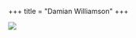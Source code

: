 +++
title = "Damian Williamson"
+++

<div class="home-page">
  <div class="slider">
    <div class="slides">
      <div id="slide-1">
        <img class="banner" src="{{link "/assets/home-sofa.jpg"}}" />
      </div>
      <!--
      <div id="slide-2">
        <img class="banner" src="{{link "/assets/home-dining.jpg"}}" />
      </div>
      <div id="slide-3">
        <img class="banner" src="{{link "/assets/home-kitchen.jpg"}}" />
      </div>
      -->
    </div>
    <!--<div class="slider-links">
      <a href="#slide-1">&nbsp;</a>&nbsp;<a href="#slide-2">&nbsp;</a>
    </div>-->
  </div>

</div>
